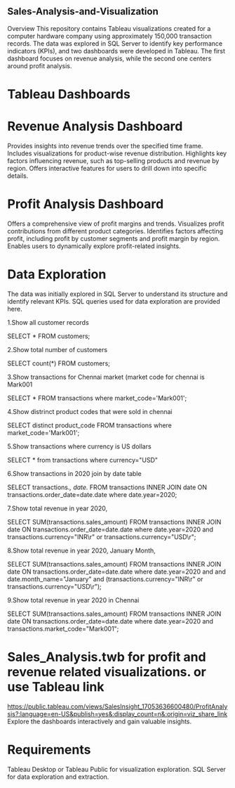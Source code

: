 ##  Sales-Analysis-and-Visualization
Overview
This repository contains Tableau visualizations created for a computer hardware company using approximately 150,000 transaction records. The data was explored in SQL Server to identify key performance indicators (KPIs), and two dashboards were developed in Tableau. The first dashboard focuses on revenue analysis, while the second one centers around profit analysis.

# Tableau Dashboards
# Revenue Analysis Dashboard

Provides insights into revenue trends over the specified time frame.
Includes visualizations for product-wise revenue distribution.
Highlights key factors influencing revenue, such as top-selling products and revenue by region.
Offers interactive features for users to drill down into specific details.

# Profit Analysis Dashboard

Offers a comprehensive view of profit margins and trends.
Visualizes profit contributions from different product categories.
Identifies factors affecting profit, including profit by customer segments and profit margin by region.
Enables users to dynamically explore profit-related insights.

# Data Exploration
The data was initially explored in SQL Server to understand its structure and identify relevant KPIs.
SQL queries used for data exploration are provided here.

1.Show all customer records

SELECT * FROM customers;

2.Show total number of customers

SELECT count(*) FROM customers;

3.Show transactions for Chennai market (market code for chennai is Mark001

SELECT * FROM transactions where market_code='Mark001';

4.Show distrinct product codes that were sold in chennai

SELECT distinct product_code FROM transactions where market_code='Mark001';

5.Show transactions where currency is US dollars

SELECT * from transactions where currency="USD"

6.Show transactions in 2020 join by date table

SELECT transactions.*, date.* FROM transactions INNER JOIN date ON transactions.order_date=date.date where date.year=2020;

7.Show total revenue in year 2020,

SELECT SUM(transactions.sales_amount) FROM transactions INNER JOIN date ON transactions.order_date=date.date where date.year=2020 and transactions.currency="INR\r" or transactions.currency="USD\r";

8.Show total revenue in year 2020, January Month,

SELECT SUM(transactions.sales_amount) FROM transactions INNER JOIN date ON transactions.order_date=date.date where date.year=2020 and and date.month_name="January" and (transactions.currency="INR\r" or transactions.currency="USD\r");

9.Show total revenue in year 2020 in Chennai

SELECT SUM(transactions.sales_amount) FROM transactions INNER JOIN date ON transactions.order_date=date.date where date.year=2020 and transactions.market_code="Mark001";

# Sales_Analysis.twb for profit and revenue related visualizations. or use Tableau link 
https://public.tableau.com/views/SalesInsight_17053636600480/ProfitAnalysis?:language=en-US&publish=yes&:display_count=n&:origin=viz_share_link
Explore the dashboards interactively and gain valuable insights.

# Requirements

Tableau Desktop or Tableau Public for visualization exploration.
SQL Server for data exploration and extraction.


